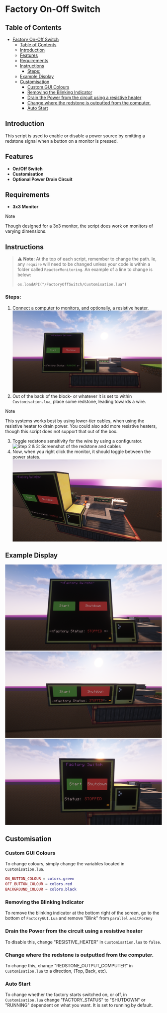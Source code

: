 # Factory On-Off Switch
## Table of Contents

- [Factory On-Off Switch](#factory-on-off-switch)
  - [Table of Contents](#table-of-contents)
  - [Introduction](#introduction)
  - [Features](#features)
  - [Requirements](#requirements)
  - [Instructions](#instructions)
    - [Steps:](#steps)
  - [Example Display](#example-display)
  - [Customisation](#customisation)
    - [Custom GUI Colours](#custom-gui-colours)
    - [Removing the Blinking Indicator](#removing-the-blinking-indicator)
    - [Drain the Power from the circuit using a resistive heater](#drain-the-power-from-the-circuit-using-a-resistive-heater)
    - [Change where the redstone is outputted from the computer.](#change-where-the-redstone-is-outputted-from-the-computer)
    - [Auto Start](#auto-start)

## Introduction

This script is used to enable or disable a power source by emitting a redstone signal when a button on a monitor is pressed.

## Features

- **On/Off Switch**
- **Customisation**
- **Optional Power Drain Circuit**

## Requirements

- **3x3 Monitor**
> [!NOTE]   
> Though designed for a 3x3 monitor, the script does work on monitors of varying dimensions.
  
## Instructions
> ⚠️ **Note:** At the top of each script, remember to change the path. Ie, any `require` will need to be changed unless your code is within a folder called `ReactorMonitoring`. An example of a line to change is below:  
> 
> ```
> os.loadAPI("/FactoryOffSwitch/Customisation.lua")

### Steps:

1. Connect a computer to monitors, and optionally, a resistive heater.
   ![Step 1: Screenshot of the GUI and setup](assets/setup.png)
2. Out of the back of the block- or whatever it is set to within ```Customisation.lua```, place some redstone, leading towards a wire.
  > [!NOTE]  
  > This systems works best by using lower-tier cables, when using the resistive heater to drain power. You could also add more resistive heaters, though this script does not support that out of the box.
3. Toggle redstone sensitivity for the wire by using a configurator.
   ![Step 2 & 3: Screenshot of the redstone and cables](assets/setupTwo.png)
4. Now, when you right click the monitor, it should toggle between the power states.
   ![Step 4: Screenshot of the factory in shutdown mode.](assets/working.png)

## Example Display
![Screenshot of the GUI, showing the menu to interact with the factory in a 3x3 format.](assets/demo3x3.png)
![Screenshot of the GUI, showing the menu to interact with the factory in a 3x1 format.](assets/demo3x1.png)
![Screenshot of the GUI, showing the menu to interact with the factory in a 2x2 format.](assets/demo2x2.png)



## Customisation

### Custom GUI Colours

To change colours, simply change the variables located in ```Customisation.lua```.

```lua
ON_BUTTON_COLOUR = colors.green
OFF_BUTTON_COLOUR = colors.red
BACKGROUND_COLOUR = colors.black
```

### Removing the Blinking Indicator

To remove the blinking indicator at the bottom right of the screen, go
to the bottom of ```FactoryGUI.Lua``` and remove "Blink" from
```parallel.waitForAny```

### Drain the Power from the circuit using a resistive heater

To disable this, change "RESISTIVE_HEATER" in ```Customisation.lua``` to ```false```.

### Change where the redstone is outputted from the computer.

To change this, change "REDSTONE_OUTPUT_COMPUTER" in ```Customisation.lua``` to a direction, (Top, Back, etc).

### Auto Start

To change whether the factory starts switched on, or off, in ```Customisation.lua``` change "FACTORY_STATUS" to "SHUTDOWN" or "RUNNING" dependent on what you want. It is set to running by default.